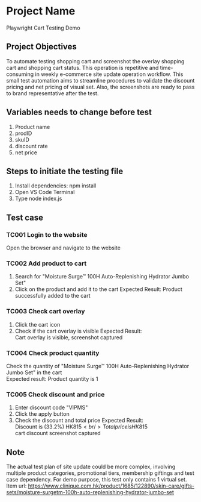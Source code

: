 # Project Name
Playwright Cart Testing Demo

## Project Objectives
To automate testing shopping cart and screenshot the overlay shopping cart and shopping cart status. This operation is repetitive and time-consuming in weekly e-commerce site update operation workflow.
This small test automation aims to streamline procedures to validate the discount pricing and net pricing of visual set. Also, the screenshots are ready to pass to brand representative after the test.

## Variables needs to change before test
1. Product name
2. prodID
3. skuID
4. discount rate
5. net price

## Steps to initiate the testing file
1. Install dependencies: npm install
2. Open VS Code Terminal
3. Type node index.js

## Test case
### TC001 Login to the website
Open the browser and navigate to the website

### TC002 Add product to cart
1. Search for "Moisture Surge™ 100H Auto-Replenishing Hydrator Jumbo Set"
2. Click on the product and add it to the cart
Expected Result: Product successfully added to the cart

### TC003	Check cart overlay
1. Click the cart icon
2. Check if the cart overlay is visible
Expected Result:<br/>
Cart overlay is visible, screenshot captured

### TC004 Check product quantity
Check the quantity of "Moisture Surge™ 100H Auto-Replenishing Hydrator Jumbo Set" in the cart<br/>
Expected result: Product quantity is 1	

### TC005 Check discount and price
1. Enter discount code "VIPMS"
2. Click the apply button
3. Check the discount and total price
Expected Result:<br/>
Discount is (33.2%) HK$815<br/>
Total price is HK$815<br/>
cart discount screenshot captured

## Note
The actual test plan of site update could be more complex, involving multiple product categories, promotional tiers, membership giftings and test case dependency. 
For demo purpose, this test only contains 1 virtual set.<br/>
Item url: https://www.clinique.com.hk/product/1685/122890/skin-care/gifts-sets/moisture-surgetm-100h-auto-replenishing-hydrator-jumbo-set
